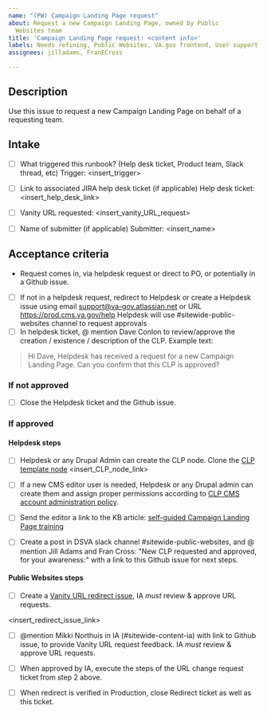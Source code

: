 ```yaml
---
name: "(PW) Campaign Landing Page request"
about: Request a new Campaign Landing Page, owned by Public
  Websites team
title: 'Campaign Landing Page request: <content info>'
labels: Needs refining, Public Websites, VA.gov frontend, User support, CLP
assignees: jilladams, FranECross

---
```


## Description
Use this issue to request a new Campaign Landing Page on behalf of a requesting team. 


## Intake
- [ ] What triggered this runbook? (Help desk ticket, Product team, Slack thread, etc)
Trigger: <insert_trigger>

- [ ] Link to associated JIRA help desk ticket (if applicable)
Help desk ticket: <insert_help_desk_link>

- [ ] Vanity URL requested:
<insert_vanity_URL_request>	

- [ ] Name of submitter (if applicable)
Submitter: <insert_name>


## Acceptance criteria
  
- Request comes in, via helpdesk request or direct to PO, or potentially in a Github issue.
- [ ] If not in a helpdesk request, redirect to Helpdesk or create a Helpdesk issue using email support@va-gov.atlassian.net or URL https://prod.cms.va.gov/help
Helpdesk will use #sitewide-public-websites channel to request approvals
- [ ] In helpdesk ticket, @ mention Dave Conlon to review/approve the creation / existence / description of the CLP. Example text: 
> Hi Dave, Helpdesk has received a request for a new Campaign Landing Page. Can you confirm that this CLP is approved?

### **If not approved**
- [ ] Close the Helpdesk ticket and the Github issue.

### **If approved**
#### Helpdesk steps
- [ ] Helpdesk or any Drupal Admin can create the CLP node. Clone the [CLP template node](https://prod.cms.va.gov/node/16512) 
<insert_CLP_node_link>
- [ ] If a new CMS editor user is needed, Helpdesk or any Drupal admin can create them and assign proper permissions according to [CLP CMS account administration policy](https://prod.cms.va.gov/help/cms-account-admin-policies/clp-cms-account-administration-policy).
- [ ] Send the editor a link to the KB article: [self-guided Campaign Landing Page training](https://prod.cms.va.gov/help/campaign-landing-pages/how-to-manage-campaign-landing-pages)
- [ ] Create a post in DSVA slack channel #sitewide-public-websites, and @ mention Jill Adams and Fran Cross: "New CLP requested and approved, for your awareness:" with a link to this Github issue for next steps.


#### Public Websites steps
- [ ] Create a [Vanity URL redirect issue](https://github.com/department-of-veterans-affairs/va.gov-team/issues/new?assignees=jennymayoco%2C+jilladams%2C+RLHecht&labels=sitewide+CAIA%2C+Sitewide+IA%2C+Public+Websites%2C+VA.gov+frontend%2C+Redirect+request&template=redirect-request.md&title=Redirect+Request), IA _must_ review & approve URL requests.

<insert_redirect_issue_link>

- [ ] @mention Mikki Northuis in IA (#sitewide-content-ia) with link to Github issue, to provide Vanity URL request feedback. IA _must_ review & approve URL requests.

- [ ] When approved by IA, execute the steps of the URL change request ticket from step 2 above.

- [ ] When redirect is verified in Production, close Redirect ticket as well as this ticket.
